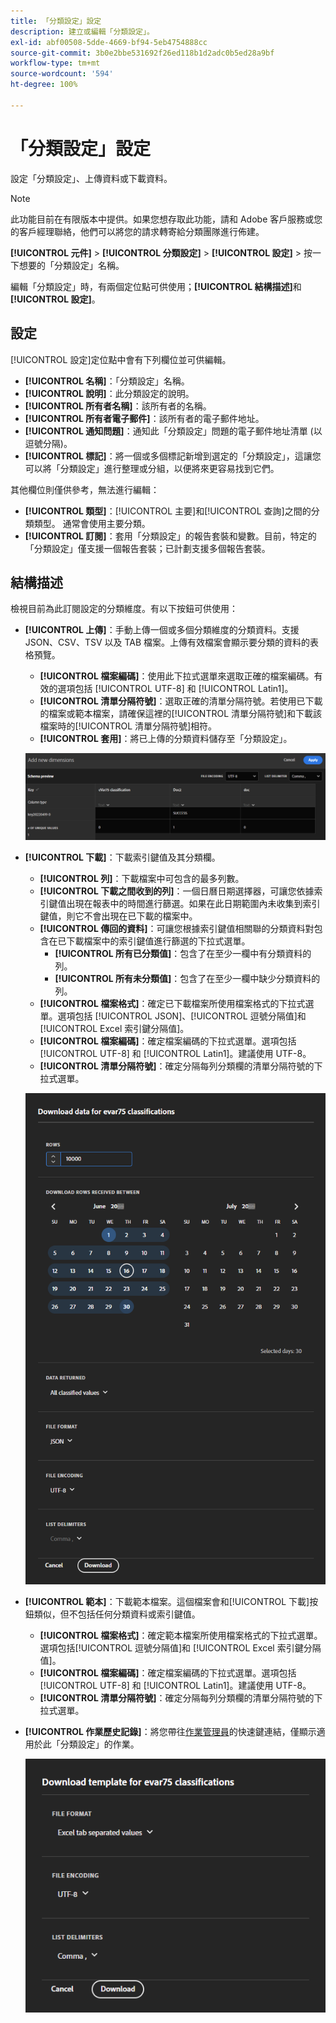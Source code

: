 ```yaml
---
title: 「分類設定」設定
description: 建立或編輯「分類設定」。
exl-id: abf00508-5dde-4669-bf94-5eb4754888cc
source-git-commit: 3b0e2bbe531692f26ed118b1d2adc0b5ed28a9bf
workflow-type: tm+mt
source-wordcount: '594'
ht-degree: 100%

---
```


# 「分類設定」設定

設定「分類設定」、上傳資料或下載資料。

>[!NOTE]
>
>此功能目前在有限版本中提供。如果您想存取此功能，請和 Adobe 客戶服務或您的客戶經理聯絡，他們可以將您的請求轉寄給分類團隊進行佈建。

**[!UICONTROL 元件]** > **[!UICONTROL 分類設定]** > **[!UICONTROL 設定]** > 按一下想要的「分類設定」名稱。

編輯「分類設定」時，有兩個定位點可供使用；**[!UICONTROL 結構描述]**&#x200B;和&#x200B;**[!UICONTROL 設定]**。

## 設定

[!UICONTROL 設定]定位點中會有下列欄位並可供編輯。

* **[!UICONTROL 名稱]**：「分類設定」名稱。
* **[!UICONTROL 說明]**：此分類設定的說明。
* **[!UICONTROL 所有者名稱]**：該所有者的名稱。
* **[!UICONTROL 所有者電子郵件]**：該所有者的電子郵件地址。
* **[!UICONTROL 通知問題]**：通知此「分類設定」問題的電子郵件地址清單 (以逗號分隔)。
* **[!UICONTROL 標記]**：將一個或多個標記新增到選定的「分類設定」，這讓您可以將「分類設定」進行整理或分組，以便將來更容易找到它們。

其他欄位則僅供參考，無法進行編輯：

* **[!UICONTROL 類型]**：[!UICONTROL 主要]和[!UICONTROL 查詢]之間的分類類型。 通常會使用主要分類。
* **[!UICONTROL 訂閱]**：套用「分類設定」的報告套裝和變數。目前，特定的「分類設定」僅支援一個報告套裝；已計劃支援多個報告套裝。

## 結構描述

檢視目前為此訂閱設定的分類維度。有以下按鈕可供使用：

* **[!UICONTROL 上傳]**：手動上傳一個或多個分類維度的分類資料。支援 JSON、CSV、TSV 以及 TAB 檔案。上傳有效檔案會顯示要分類的資料的表格預覽。
   * **[!UICONTROL 檔案編碼]**：使用此下拉式選單來選取正確的檔案編碼。有效的選項包括 [!UICONTROL UTF-8] 和 [!UICONTROL Latin1]。
   * **[!UICONTROL 清單分隔符號]**：選取正確的清單分隔符號。若使用已下載的檔案或範本檔案，請確保這裡的[!UICONTROL 清單分隔符號]和下載該檔案時的[!UICONTROL 清單分隔符號]相符。
   * **[!UICONTROL 套用]**：將已上傳的分類資料儲存至「分類設定」。

   ![「分類設定」上傳](../assets/classification-set-upload.png)

* **[!UICONTROL 下載]**：下載索引鍵值及其分類欄。
   * **[!UICONTROL 列]**：下載檔案中可包含的最多列數。
   * **[!UICONTROL 下載之間收到的列]**：一個日曆日期選擇器，可讓您依據索引鍵值出現在報表中的時間進行篩選。如果在此日期範圍內未收集到索引鍵值，則它不會出現在已下載的檔案中。
   * **[!UICONTROL 傳回的資料]**：可讓您根據索引鍵值相關聯的分類資料對包含在已下載檔案中的索引鍵值進行篩選的下拉式選單。
      * **[!UICONTROL 所有已分類值]**：包含了在至少一欄中有分類資料的列。
      * **[!UICONTROL 所有未分類值]**：包含了在至少一欄中缺少分類資料的列。
   * **[!UICONTROL 檔案格式]**：確定已下載檔案所使用檔案格式的下拉式選單。選項包括 [!UICONTROL JSON]、[!UICONTROL 逗號分隔值]和 [!UICONTROL Excel 索引鍵分隔值]。
   * **[!UICONTROL 檔案編碼]**：確定檔案編碼的下拉式選單。選項包括 [!UICONTROL UTF-8] 和 [!UICONTROL Latin1]。建議使用 UTF-8。
   * **[!UICONTROL 清單分隔符號]**：確定分隔每列分類欄的清單分隔符號的下拉式選單。

   ![「分類設定」下載](../assets/classification-set-download.png)

* **[!UICONTROL 範本]**：下載範本檔案。這個檔案會和[!UICONTROL 下載]按鈕類似，但不包括任何分類資料或索引鍵值。
   * **[!UICONTROL 檔案格式]**：確定範本檔案所使用檔案格式的下拉式選單。選項包括[!UICONTROL 逗號分隔值]和 [!UICONTROL Excel 索引鍵分隔值]。
   * **[!UICONTROL 檔案編碼]**：確定檔案編碼的下拉式選單。選項包括 [!UICONTROL UTF-8] 和 [!UICONTROL Latin1]。建議使用 UTF-8。
   * **[!UICONTROL 清單分隔符號]**：確定分隔每列分類欄的清單分隔符號的下拉式選單。
* **[!UICONTROL 作業歷史記錄]**：將您帶往[作業管理員](job-manager.md)的快速鍵連結，僅顯示適用於此「分類設定」的作業。

   ![分類設定範本](../assets/classification-set-template.png)
